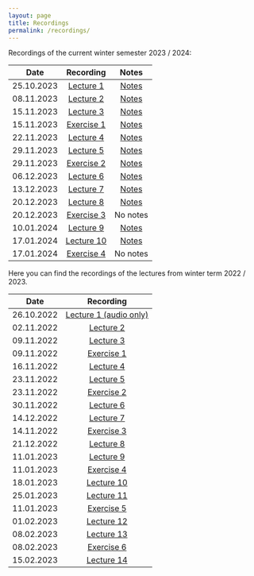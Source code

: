 ```yaml
---
layout: page
title: Recordings
permalink: /recordings/
---
```


Recordings of the current winter semester 2023 / 2024:

| Date | Recording | Notes |
|:----:|:---------:|:-----:|
| 25.10.2023 | [Lecture 1](https://owncloud.fraunhofer.de/index.php/s/w7GJKnYbFJsVkMN/download?path=%2F&files=CompImg_2023_VL01.mkv) | [Notes](https://owncloud.fraunhofer.de/index.php/s/w7GJKnYbFJsVkMN/download?path=%2F&files=Notes_2023_VL_01.pdf) |
| 08.11.2023 | [Lecture 2](https://owncloud.fraunhofer.de/index.php/s/w7GJKnYbFJsVkMN/download?path=%2F&files=CompImg_2023_VL02.mkv) | [Notes](https://owncloud.fraunhofer.de/index.php/s/w7GJKnYbFJsVkMN/download?path=%2F&files=Notes_2023_VL_02.pdf) |
| 15.11.2023 | [Lecture 3](https://owncloud.fraunhofer.de/index.php/s/w7GJKnYbFJsVkMN/download?path=%2F&files=CompImg_2023_VL03.mkv) | [Notes](https://owncloud.fraunhofer.de/index.php/s/w7GJKnYbFJsVkMN/download?path=%2F&files=Notes_2023_VL_03.pdf) |
| 15.11.2023 | [Exercise 1](https://owncloud.fraunhofer.de/index.php/s/w7GJKnYbFJsVkMN/download?path=%2F&files=CompImg_2023_EX01.mkv) | [Notes](https://owncloud.fraunhofer.de/index.php/s/w7GJKnYbFJsVkMN/download?path=%2F&files=Notes_2023_EX_01.pdf) |
| 22.11.2023 | [Lecture 4](https://owncloud.fraunhofer.de/index.php/s/w7GJKnYbFJsVkMN/download?path=%2F&files=CompImg_2023_VL04.mkv) | [Notes](https://owncloud.fraunhofer.de/index.php/s/w7GJKnYbFJsVkMN/download?path=%2F&files=Notes_2023_VL_04.pdf) |
| 29.11.2023 | [Lecture 5](https://owncloud.fraunhofer.de/index.php/s/w7GJKnYbFJsVkMN/download?path=%2F&files=CompImg_2023_VL05.mkv) | [Notes](https://owncloud.fraunhofer.de/index.php/s/w7GJKnYbFJsVkMN/download?path=%2F&files=Notes_2023_VL_05.pdf) |
| 29.11.2023 | [Exercise 2](https://owncloud.fraunhofer.de/index.php/s/w7GJKnYbFJsVkMN/download?path=%2F&files=CompImg_2023_EX02.mkv) | [Notes](https://owncloud.fraunhofer.de/index.php/s/w7GJKnYbFJsVkMN/download?path=%2F&files=Notes_2023_EX_02.pdf) |
| 06.12.2023 | [Lecture 6](https://owncloud.fraunhofer.de/index.php/s/w7GJKnYbFJsVkMN/download?path=%2F&files=CompImg_2023_VL06.mkv) | [Notes](https://owncloud.fraunhofer.de/index.php/s/w7GJKnYbFJsVkMN/download?path=%2F&files=Notes_2023_VL_06.pdf) |
| 13.12.2023 | [Lecture 7](https://owncloud.fraunhofer.de/index.php/s/w7GJKnYbFJsVkMN/download?path=%2F&files=CompImg_2023_VL07.mkv) | [Notes](https://owncloud.fraunhofer.de/index.php/s/w7GJKnYbFJsVkMN/download?path=%2F&files=Notes_2023_VL_07.pdf) |
| 20.12.2023 | [Lecture 8](https://owncloud.fraunhofer.de/index.php/s/w7GJKnYbFJsVkMN/download?path=%2F&files=CompImg_2023_VL08.mkv) | [Notes](https://owncloud.fraunhofer.de/index.php/s/w7GJKnYbFJsVkMN/download?path=%2F&files=Notes_2023_VL_08.pdf) |
| 20.12.2023 | [Exercise 3](https://owncloud.fraunhofer.de/index.php/s/w7GJKnYbFJsVkMN/download?path=%2F&files=CompImg_2023_EX03.mkv) | No notes |
| 10.01.2024 | [Lecture 9](https://owncloud.fraunhofer.de/index.php/s/w7GJKnYbFJsVkMN/download?path=%2F&files=CompImg_2023_VL09.mkv) | [Notes](https://owncloud.fraunhofer.de/index.php/s/w7GJKnYbFJsVkMN/download?path=%2F&files=Notes_2023_VL_09.pdf) |
| 17.01.2024 | [Lecture 10](https://owncloud.fraunhofer.de/index.php/s/w7GJKnYbFJsVkMN/download?path=%2F&files=CompImg_2023_VL10.mkv) | [Notes](https://owncloud.fraunhofer.de/index.php/s/w7GJKnYbFJsVkMN/download?path=%2F&files=Notes_2023_VL_10.pdf) |
| 17.01.2024 | [Exercise 4](https://owncloud.fraunhofer.de/index.php/s/w7GJKnYbFJsVkMN/download?path=%2F&files=CompImg_2023_EX04.mkv) | No notes |


Here you can find the recordings of the lectures from winter term 2022 / 2023.

| Date | Recording |
|:-----:|:----------:|
| 26.10.2022 | [Lecture 1 (audio only)](https://owncloud.fraunhofer.de/index.php/s/w7GJKnYbFJsVkMN/download?path=%2F&files=CompImg_2022_VL01.m4a) |
| 02.11.2022 | [Lecture 2](https://owncloud.fraunhofer.de/index.php/s/w7GJKnYbFJsVkMN/download?path=%2F&files=CompImg_2022_VL02.mp4) |
| 09.11.2022 | [Lecture 3](https://owncloud.fraunhofer.de/index.php/s/w7GJKnYbFJsVkMN/download?path=%2F&files=CompImg_2022_VL03.mp4) |
| 09.11.2022 | [Exercise 1](https://owncloud.fraunhofer.de/index.php/s/w7GJKnYbFJsVkMN/download?path=%2F&files=CompImg_2022_EX01.mp4) |
| 16.11.2022 | [Lecture 4](https://owncloud.fraunhofer.de/index.php/s/w7GJKnYbFJsVkMN/download?path=%2F&files=CompImg_2022_VL04.mp4) |
| 23.11.2022 | [Lecture 5](https://owncloud.fraunhofer.de/index.php/s/w7GJKnYbFJsVkMN/download?path=%2F&files=CompImg_2022_VL05.mp4) |
| 23.11.2022 | [Exercise 2](https://owncloud.fraunhofer.de/index.php/s/w7GJKnYbFJsVkMN/download?path=%2F&files=CompImg_2022_EX02.mp4) |
| 30.11.2022 | [Lecture 6](https://owncloud.fraunhofer.de/index.php/s/w7GJKnYbFJsVkMN/download?path=%2F&files=CompImg_2022_VL06.mp4) |
| 14.12.2022 | [Lecture 7](https://owncloud.fraunhofer.de/index.php/s/w7GJKnYbFJsVkMN/download?path=%2F&files=CompImg_2022_VL07.mp4) |
| 14.11.2022 | [Exercise 3](https://owncloud.fraunhofer.de/index.php/s/w7GJKnYbFJsVkMN/download?path=%2F&files=CompImg_2022_EX03.mp4) |
| 21.12.2022 | [Lecture 8](https://owncloud.fraunhofer.de/index.php/s/w7GJKnYbFJsVkMN/download?path=%2F&files=CompImg_2022_VL08.mp4) |
| 11.01.2023 | [Lecture 9](https://owncloud.fraunhofer.de/index.php/s/w7GJKnYbFJsVkMN/download?path=%2F&files=CompImg_2022_VL09.mp4) |
| 11.01.2023 | [Exercise 4](https://owncloud.fraunhofer.de/index.php/s/w7GJKnYbFJsVkMN/download?path=%2F&files=CompImg_2022_EX04.mp4) |
| 18.01.2023 | [Lecture 10](https://owncloud.fraunhofer.de/index.php/s/w7GJKnYbFJsVkMN/download?path=%2F&files=CompImg_2022_VL10.mp4) |
| 25.01.2023 | [Lecture 11](https://owncloud.fraunhofer.de/index.php/s/w7GJKnYbFJsVkMN/download?path=%2F&files=CompImg_2022_VL11.mp4) |
| 11.01.2023 | [Exercise 5](https://owncloud.fraunhofer.de/index.php/s/w7GJKnYbFJsVkMN/download?path=%2F&files=CompImg_2022_EX05.mp4) |
| 01.02.2023 | [Lecture 12](https://owncloud.fraunhofer.de/index.php/s/w7GJKnYbFJsVkMN/download?path=%2F&files=CompImg_2022_VL12.mp4) |
| 08.02.2023 | [Lecture 13](https://owncloud.fraunhofer.de/index.php/s/w7GJKnYbFJsVkMN/download?path=%2F&files=CompImg_2022_VL13.mp4) |
| 08.02.2023 | [Exercise 6](https://owncloud.fraunhofer.de/index.php/s/w7GJKnYbFJsVkMN/download?path=%2F&files=CompImg_2022_EX06.mp4) |
| 15.02.2023 | [Lecture 14](https://owncloud.fraunhofer.de/index.php/s/w7GJKnYbFJsVkMN/download?path=%2F&files=CompImg_2022_VL14.mp4) |